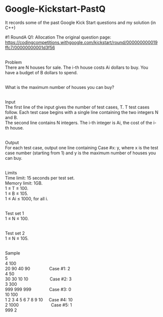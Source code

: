 # Google-Kickstart-PastQ<br/>
It records some of the past Google Kick Start questions and my solution (in C++)<br/>

#1 RoundA Q1: Allocation
The original question page:<br/>
https://codingcompetitions.withgoogle.com/kickstart/round/000000000019ffc7/00000000001d3f56<br/><br/>

Problem<br/>
There are N houses for sale. The i-th house costs Ai dollars to buy. You have a budget of B dollars to spend.<br/><br/>

What is the maximum number of houses you can buy?<br/><br/>

Input<br/>
The first line of the input gives the number of test cases, T. T test cases follow. Each test case begins with a single line containing the two integers N and B.<br/> 
The second line contains N integers. The i-th integer is Ai, the cost of the i-th house.<br/><br/>

Output<br/>
For each test case, output one line containing Case #x: y, where x is the test case number (starting from 1) and y is the maximum number of houses you can buy.<br/><br/>

Limits<br/>
Time limit: 15 seconds per test set.<br/>
Memory limit: 1GB.<br/>
1 ≤ T ≤ 100.<br/>
1 ≤ B ≤ 105.<br/>
1 ≤ Ai ≤ 1000, for all i.<br/><br/>

Test set 1<br/>
1 ≤ N ≤ 100.<br/><br/>

Test set 2<br/>
1 ≤ N ≤ 105.<br/><br/>

Sample<br/>
5<br/>
4 100<br/>
20 90 40 90               &nbsp;&nbsp;&nbsp;&nbsp;&nbsp;&nbsp;&nbsp;&nbsp;&nbsp;&nbsp;&nbsp;&nbsp;&nbsp;&nbsp;&nbsp;Case #1: 2<br/>
4 50<br/>
30 30 10 10               &nbsp;&nbsp;&nbsp;&nbsp;&nbsp;&nbsp;&nbsp;&nbsp;&nbsp;&nbsp;&nbsp;&nbsp;&nbsp;&nbsp;&nbsp;&nbsp;&nbsp;Case #2: 3<br/>
3 300<br/>
999 999 999               &nbsp;&nbsp;&nbsp;&nbsp;&nbsp;&nbsp;&nbsp;&nbsp;&nbsp;&nbsp;&nbsp;&nbsp;&nbsp;&nbsp;Case #3: 0<br/>
10 100<br/>
1 2 3 4 5 6 7 8 9 10      &nbsp;&nbsp;&nbsp;&nbsp;Case #4: 10<br/>
2 1000
&nbsp;&nbsp;&nbsp;&nbsp;&nbsp;&nbsp;&nbsp;&nbsp;&nbsp;&nbsp;&nbsp;&nbsp;&nbsp;&nbsp;&nbsp;&nbsp;&nbsp;&nbsp;&nbsp;&nbsp;&nbsp;&nbsp;&nbsp;&nbsp;&nbsp;&nbsp;Case #5: 1<br/>
999 2<br/><br/>
